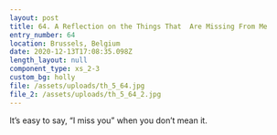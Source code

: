 ```yaml
---
layout: post
title: 64. A Reflection on the Things That  Are Missing From Me
entry_number: 64
location: Brussels, Belgium
date: 2020-12-13T17:08:35.098Z
length_layout: null
component_type: xs_2-3
custom_bg: holly
file: /assets/uploads/th_5_64.jpg
file_2: /assets/uploads/th_5_64_2.jpg
---
```

It’s easy to say, “I miss you” when you don’t mean it.